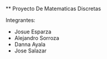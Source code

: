 ** Proyecto De Matematicas Discretas

Integrantes:

* Josue Esparza
* Alejandro Sorroza
* Danna Ayala
* Jose Salazar

